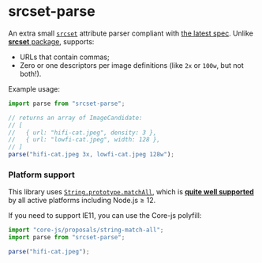 # srcset-parse

An extra small [`srcset`](https://developer.mozilla.org/en-US/docs/Web/HTML/Element/img#attr-srcset)
attribute parser compliant with [the latest spec](https://html.spec.whatwg.org/multipage/images.html#srcset-attributes). 
Unlike [**srcset** package](https://github.com/sindresorhus/srcset), supports:

- URLs that contain commas;
- Zero or one descriptors per image definitions (like `2x` or `100w`, but not both!).

Example usage:

```js
import parse from "srcset-parse";

// returns an array of ImageCandidate:
// [
//   { url: "hifi-cat.jpeg", density: 3 },
//   { url: "lowfi-cat.jpeg", width: 128 },
// ]
parse("hifi-cat.jpeg 3x, lowfi-cat.jpeg 128w");
```

### Platform support

This library uses [`String.prototype.matchAll`](https://developer.mozilla.org/en-US/docs/Web/JavaScript/Reference/Global_Objects/String/matchAll),
which is **[quite well supported](https://kangax.github.io/compat-table/es2016plus/#test-String.prototype.matchAll)** by all active platforms including Node.js ≥ 12.

If you need to support IE11, you can use the Core-js polyfill:

```js
import "core-js/proposals/string-match-all";
import parse from "srcset-parse";

parse("hifi-cat.jpeg");
```
